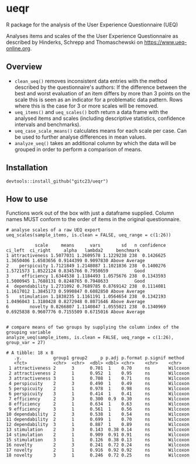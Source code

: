 # ueqr
R package for the analysis of the User Experience Questionnaire (UEQ)

Analyses items and scales of the the User Experience Questionnaire as described by Hinderks, Schrepp and Thomaschewski on https://www.ueq-online.org.

## Overview
* `clean_ueq()` removes inconsistent data entries with the method described by the questionnaire's authors: If the difference between the best and worst evaluation of an item differs by more than 3 points on the scale this is seen as an indicator for a problematic data pattern. Rows where this is the case for 3 or more scales will be removed.
* `ueq_items()` and `ueq_scales()` both return a data frame with the analysed items and scales (including descriptive statistics, confidence intervals and benchmarks).
* `ueq_case_scale_means()` calculates means for each scale per case. Can be used to further analyse differences in mean values.
* `analyze_ueq()` takes an additional column by which the data will be grouped in order to perform a comparison of means.

## Installation
```
devtools::install_github("gitc23/ueqr")
```

## How to use
Functions work out of the box with just a dataframe supplied. Column names MUST conform to the order of items in the original questionnaire.

```
# analyse scales of a raw UEQ export
ueq_scales(sample_items, is.clean = FALSE, ueq_range = c(1:26))

           scale     means      vars        sd   n confidence   ci_left  ci_right     alpha   lambda2     benchmark
1 attractiveness 1.5077031 1.2609578 1.1229238 238  0.1426625 1.3650406 1.6503656 0.9144399 0.9097830 Above Average
2    perspicuity 1.7121849 1.2148087 1.1021836 238  0.1400276 1.5721573 1.8522124 0.8345766 0.7958659          Good
3     efficiency 1.6344538 1.1184493 1.0575676 238  0.1343593 1.5000945 1.7688131 0.8248765 0.7948633          Good
4  dependability 1.2731092 0.7689785 0.8769142 238  0.1114081 1.1617012 1.3845173 0.5990847 0.6082850 Above Average
5    stimulation 1.1838235 1.1161191 1.0564654 238  0.1342193 1.0496043 1.3180428 0.8272948 0.8071646 Above Average
6        novelty 0.8266807 1.1140847 1.0555021 238  0.1340969 0.6925838 0.9607776 0.7155509 0.6715016 Above Average


# compare means of two groups by supplying the column index of the grouping variable
analyze_ueq(sample_items, is.clean = FALSE, ueq_range = c(1:26), group_var = 27)

# A tibble: 18 x 8
   .y.            group1 group2     p p.adj p.format p.signif method  
   <fct>          <chr>  <chr>  <dbl> <dbl> <chr>    <chr>    <chr>   
 1 attractiveness 2      3      0.701  1    0.70     ns       Wilcoxon
 2 attractiveness 2      1      0.952  1    0.95     ns       Wilcoxon
 3 attractiveness 3      1      0.708  1    0.71     ns       Wilcoxon
 4 perspicuity    2      3      0.490  1    0.49     ns       Wilcoxon
 5 perspicuity    2      1      0.978  1    0.98     ns       Wilcoxon
 6 perspicuity    3      1      0.414  1    0.41     ns       Wilcoxon
 7 efficiency     2      3      0.300  0.9  0.30     ns       Wilcoxon
 8 efficiency     2      1      0.634  1    0.63     ns       Wilcoxon
 9 efficiency     3      1      0.561  1    0.56     ns       Wilcoxon
10 dependability  2      3      0.538  1    0.54     ns       Wilcoxon
11 dependability  2      1      0.699  1    0.70     ns       Wilcoxon
12 dependability  3      1      0.887  1    0.89     ns       Wilcoxon
13 stimulation    2      3      0.143  0.38 0.14     ns       Wilcoxon
14 stimulation    2      1      0.909  0.91 0.91     ns       Wilcoxon
15 stimulation    3      1      0.126  0.38 0.13     ns       Wilcoxon
16 novelty        2      3      0.241  0.72 0.24     ns       Wilcoxon
17 novelty        2      1      0.916  0.92 0.92     ns       Wilcoxon
18 novelty        3      1      0.246  0.72 0.25     ns       Wilcoxon
```
